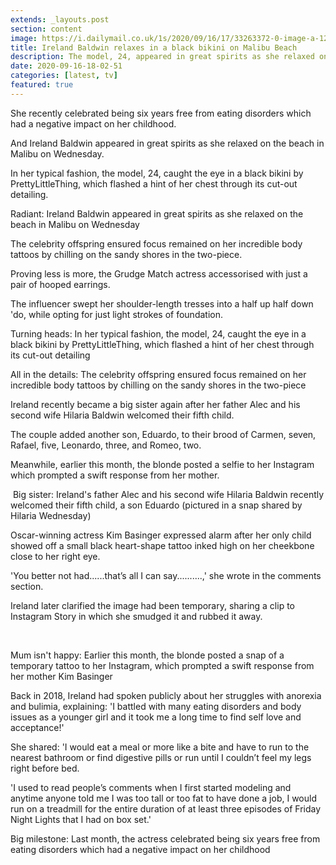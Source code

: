 ```yaml
---
extends: _layouts.post
section: content
image: https://i.dailymail.co.uk/1s/2020/09/16/17/33263372-0-image-a-125_1600275561994.jpg 
title: Ireland Baldwin relaxes in a black bikini on Malibu Beach 
description: The model, 24, appeared in great spirits as she relaxed on the beach in a PrettyLittleThing bikini in Malibu on Wednesday. 
date: 2020-09-16-18-02-51 
categories: [latest, tv] 
featured: true 
--- 
```

She recently celebrated being six years free from eating disorders which had a negative impact on her childhood.

And Ireland Baldwin appeared in great spirits as she relaxed on the beach in Malibu on Wednesday.

In her typical fashion, the model, 24, caught the eye in a black bikini by PrettyLittleThing, which flashed a hint of her chest through its cut-out detailing.

Radiant: Ireland Baldwin appeared in great spirits as she relaxed on the beach in Malibu on Wednesday

The celebrity offspring ensured focus remained on her incredible body tattoos by chilling on the sandy shores in the two-piece.

Proving less is more, the Grudge Match actress accessorised with just a pair of hooped earrings.

The influencer swept her shoulder-length tresses into a half up half down 'do, while opting for just light strokes of foundation. 

Turning heads: In her typical fashion, the model, 24, caught the eye in a black bikini by PrettyLittleThing, which flashed a hint of her chest through its cut-out detailing

All in the details: The celebrity offspring ensured focus remained on her incredible body tattoos by chilling on the sandy shores in the two-piece

Ireland recently became a big sister again after her father Alec and his second wife Hilaria Baldwin welcomed their fifth child.

The couple added another son, Eduardo, to their brood of Carmen, seven, Rafael, five, Leonardo, three, and Romeo, two.

Meanwhile, earlier this month, the blonde posted a selfie to her Instagram which prompted a swift response from her mother.

 Big sister: Ireland's father Alec and his second wife Hilaria Baldwin recently welcomed their fifth child, a son Eduardo (pictured in a snap shared by Hilaria Wednesday)  

Oscar-winning actress Kim Basinger expressed alarm after her only child showed off a small black heart-shape tattoo inked high on her cheekbone close to her right eye.

'You better not had......that’s all I can say..........,' she wrote in the comments section.

Ireland later clarified the image had been temporary, sharing a clip to Instagram Story in which she smudged it and rubbed it away.

 

Mum isn't happy: Earlier this month, the blonde posted a snap of a temporary tattoo to her Instagram, which prompted a swift response from her mother Kim Basinger

Back in 2018, Ireland had spoken publicly about her struggles with anorexia and bulimia, explaining: 'I battled with many eating disorders and body issues as a younger girl and it took me a long time to find self love and acceptance!'

She shared: 'I would eat a meal or more like a bite and have to run to the nearest bathroom or find digestive pills or run until I couldn’t feel my legs right before bed.

'I used to read people’s comments when I first started modeling and anytime anyone told me I was too tall or too fat to have done a job, I would run on a treadmill for the entire duration of at least three episodes of Friday Night Lights that I had on box set.'  

Big milestone: Last month, the actress celebrated being six years free from eating disorders which had a negative impact on her childhood

